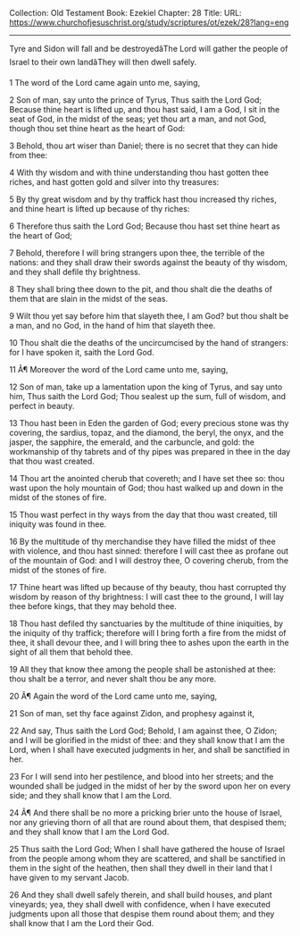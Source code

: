 Collection: Old Testament
Book: Ezekiel
Chapter: 28
Title: 
URL: https://www.churchofjesuschrist.org/study/scriptures/ot/ezek/28?lang=eng

---

Tyre and Sidon will fall and be destroyedâThe Lord will gather the people of Israel to their own landâThey will then dwell safely.

1 The word of the Lord came again unto me, saying,

2 Son of man, say unto the prince of Tyrus, Thus saith the Lord God; Because thine heart is lifted up, and thou hast said, I am a God, I sit in the seat of God, in the midst of the seas; yet thou art a man, and not God, though thou set thine heart as the heart of God:

3 Behold, thou art wiser than Daniel; there is no secret that they can hide from thee:

4 With thy wisdom and with thine understanding thou hast gotten thee riches, and hast gotten gold and silver into thy treasures:

5 By thy great wisdom and by thy traffick hast thou increased thy riches, and thine heart is lifted up because of thy riches:

6 Therefore thus saith the Lord God; Because thou hast set thine heart as the heart of God;

7 Behold, therefore I will bring strangers upon thee, the terrible of the nations: and they shall draw their swords against the beauty of thy wisdom, and they shall defile thy brightness.

8 They shall bring thee down to the pit, and thou shalt die the deaths of them that are slain in the midst of the seas.

9 Wilt thou yet say before him that slayeth thee, I am God? but thou shalt be a man, and no God, in the hand of him that slayeth thee.

10 Thou shalt die the deaths of the uncircumcised by the hand of strangers: for I have spoken it, saith the Lord God.

11 Â¶ Moreover the word of the Lord came unto me, saying,

12 Son of man, take up a lamentation upon the king of Tyrus, and say unto him, Thus saith the Lord God; Thou sealest up the sum, full of wisdom, and perfect in beauty.

13 Thou hast been in Eden the garden of God; every precious stone was thy covering, the sardius, topaz, and the diamond, the beryl, the onyx, and the jasper, the sapphire, the emerald, and the carbuncle, and gold: the workmanship of thy tabrets and of thy pipes was prepared in thee in the day that thou wast created.

14 Thou art the anointed cherub that covereth; and I have set thee so: thou wast upon the holy mountain of God; thou hast walked up and down in the midst of the stones of fire.

15 Thou wast perfect in thy ways from the day that thou wast created, till iniquity was found in thee.

16 By the multitude of thy merchandise they have filled the midst of thee with violence, and thou hast sinned: therefore I will cast thee as profane out of the mountain of God: and I will destroy thee, O covering cherub, from the midst of the stones of fire.

17 Thine heart was lifted up because of thy beauty, thou hast corrupted thy wisdom by reason of thy brightness: I will cast thee to the ground, I will lay thee before kings, that they may behold thee.

18 Thou hast defiled thy sanctuaries by the multitude of thine iniquities, by the iniquity of thy traffick; therefore will I bring forth a fire from the midst of thee, it shall devour thee, and I will bring thee to ashes upon the earth in the sight of all them that behold thee.

19 All they that know thee among the people shall be astonished at thee: thou shalt be a terror, and never shalt thou be any more.

20 Â¶ Again the word of the Lord came unto me, saying,

21 Son of man, set thy face against Zidon, and prophesy against it,

22 And say, Thus saith the Lord God; Behold, I am against thee, O Zidon; and I will be glorified in the midst of thee: and they shall know that I am the Lord, when I shall have executed judgments in her, and shall be sanctified in her.

23 For I will send into her pestilence, and blood into her streets; and the wounded shall be judged in the midst of her by the sword upon her on every side; and they shall know that I am the Lord.

24 Â¶ And there shall be no more a pricking brier unto the house of Israel, nor any grieving thorn of all that are round about them, that despised them; and they shall know that I am the Lord God.

25 Thus saith the Lord God; When I shall have gathered the house of Israel from the people among whom they are scattered, and shall be sanctified in them in the sight of the heathen, then shall they dwell in their land that I have given to my servant Jacob.

26 And they shall dwell safely therein, and shall build houses, and plant vineyards; yea, they shall dwell with confidence, when I have executed judgments upon all those that despise them round about them; and they shall know that I am the Lord their God.
